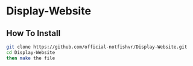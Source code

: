 # Display-Website

## How To Install

```bash
git clone https://github.com/official-notfishvr/Display-Website.git
cd Display-Website
then make the file
```

